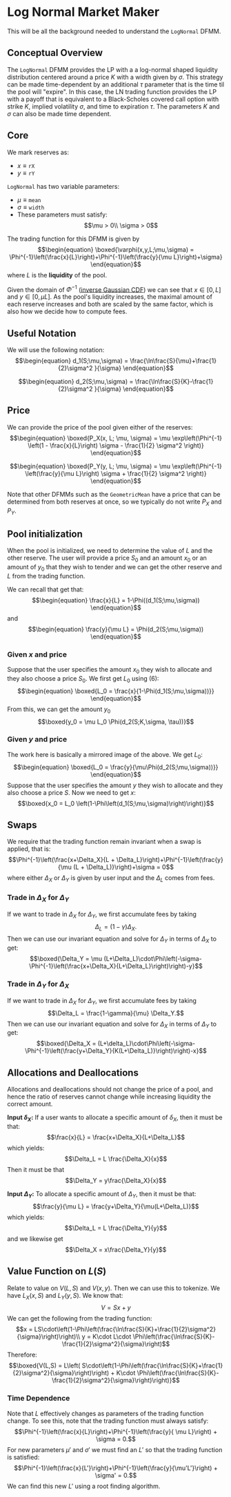 # Log Normal Market Maker
This will be all the background needed to understand the `LogNormal` DFMM.

## Conceptual Overview
The `LogNormal` DFMM provides the LP with a a log-normal shaped liquidity distribution centered around a price $K$ with a width given by $\sigma$.
This strategy can be made time-dependent by an additional $\tau$ parameter that is the time til the pool will "expire".
In this case, the LN trading function provides the LP with a payoff that is equivalent to a Black-Scholes covered call option with strike $K$, implied volatility $\sigma$, and time to expiration $\tau$. The parameters $K$ and $\sigma$ can also be made time dependent.

## Core
We mark reserves as:
- $x \equiv \mathtt{rX}$
- $y \equiv \mathtt{rY}$

`LogNormal` has two variable parameters:
- $\mu \equiv \mathtt{mean}$
- $\sigma \equiv \mathtt{width}$
- These parameters must satisfy:
$$\mu > 0\\
\sigma > 0$$

The trading function for this DFMM is given by
$$\begin{equation}
\boxed{\varphi(x,y,L;\mu,\sigma) = \Phi^{-1}\left(\frac{x}{L}\right)+\Phi^{-1}\left(\frac{y}{\mu L}\right)+\sigma}
\end{equation}$$
where $L$ is the **liquidity** of the pool.

Given the domain of $\Phi^{-1}$ ([inverse Gaussian CDF](https://en.wikipedia.org/wiki/Normal_distribution)) we can see that $x\in [0,L]$ and $y\in [0,\mu L]$.
As the pool's liquidity increases, the maximal amount of each reserve increases and both are scaled by the same factor, which is also how we decide how to compute fees.

## Useful Notation
We will use the following notation:
$$\begin{equation}
d_1(S;\mu,\sigma) = \frac{\ln\frac{S}{\mu}+\frac{1}{2}\sigma^2 }{\sigma}
\end{equation}$$

$$\begin{equation}
d_2(S;\mu,\sigma) = \frac{\ln\frac{S}{K}-\frac{1}{2}\sigma^2 }{\sigma}
\end{equation}$$

## Price
We can provide the price of the pool given either of the reserves:
$$\begin{equation}
\boxed{P_X(x, L; \mu, \sigma) = \mu \exp\left(\Phi^{-1} \left(1 - \frac{x}{L}\right) \sigma  - \frac{1}{2} \sigma^2 \right)} 
\end{equation}$$

$$\begin{equation}
\boxed{P_Y(y, L; \mu, \sigma) = \mu \exp\left(\Phi^{-1} \left(\frac{y}{\mu L}\right) \sigma + \frac{1}{2} \sigma^2 \right)}
\end{equation}$$

Note that other DFMMs such as the `GeometricMean` have a price that can be determined from both reserves at once, so we typically do not write $P_X$ and $P_Y$.

## Pool initialization
When the pool is initialized, we need to determine the value of $L$ and the other reserve.
The user will provide a price $S_0$ and an amount $x_0$ or an amount of $y_0$ that they wish to tender and we can get the other reserve and $L$ from the trading function.

We can recall that get that:
$$\begin{equation}
\frac{x}{L} = 1-\Phi((d_1(S;\mu,\sigma))
\end{equation}$$
and
$$\begin{equation}
\frac{y}{\mu L} = \Phi(d_2(S;\mu,\sigma))
\end{equation}$$

### Given $x$ and price
Suppose that the user specifies the amount $x_0$ they wish to allocate and they also choose a price $S_0$.
We first get $L_0$ using (6):
$$\begin{equation}
\boxed{L_0 = \frac{x}{1-\Phi(d_1(S;\mu,\sigma))}}
\end{equation}$$
From this, we can get the amount $y_0$ 
$$\boxed{y_0 = \mu L_0 \Phi(d_2(S;K,\sigma, \tau))}$$


### Given $y$ and price
The work here is basically a mirrored image of the above.
We get $L_0$:
$$\begin{equation}
\boxed{L_0 = \frac{y}{\mu\Phi(d_2(S;\mu,\sigma))}}
\end{equation}$$
Suppose that the user specifies the amount $y$ they wish to allocate and they also choose a price $S$.
Now we need to get $x$:
$$\boxed{x_0 = L_0 \left(1-\Phi\left(d_1(S;\mu,\sigma)\right)\right)}$$

## Swaps
We require that the trading function remain invariant when a swap is applied, that is:
$$\Phi^{-1}\left(\frac{x+\Delta_X}{L + \Delta_L}\right)+\Phi^{-1}\left(\frac{y}{\mu (L + \Delta_L)}\right)+\sigma = 0$$
where either $\Delta_X$ or $\Delta_Y$ is given by user input and the $\Delta_L$ comes from fees.

### Trade in $\Delta_X$ for $\Delta_Y$
If we want to trade in $\Delta_X$ for $\Delta_Y$, 
we first accumulate fees by taking 
$$\Delta_L = (1-\gamma) \Delta_X.$$
Then we can use our invariant equation and solve for $\Delta_Y$ in terms of $\Delta_X$ to get:
$$\boxed{\Delta_Y = \mu (L+\Delta_L)\cdot\Phi\left(-\sigma-\Phi^{-1}\left(\frac{x+\Delta_X}{L+\Delta_L}\right)\right)-y}$$

### Trade in $\Delta_Y$ for $\Delta_X$
If we want to trade in $\Delta_X$ for $\Delta_Y$, 
we first accumulate fees by taking 
$$\Delta_L = \frac{1-\gamma}{\mu} \Delta_Y.$$
Then we can use our invariant equation and solve for $\Delta_X$ in terms of $\Delta_Y$ to get:
$$\boxed{\Delta_X = (L+\delta_L)\cdot\Phi\left(-\sigma-\Phi^{-1}\left(\frac{y+\Delta_Y}{K(L+\Delta_L)}\right)\right)-x}$$

## Allocations and Deallocations
Allocations and deallocations should not change the price of a pool, and hence the ratio of reserves cannot change while increasing liquidity the correct amount.

**Input $\delta_X$:** If a user wants to allocate a specific amount of $\delta_X$, then it must be that:
$$\frac{x}{L} = \frac{x+\Delta_X}{L+\Delta_L}$$
which yields:
$$\Delta_L = L \frac{\Delta_X}{x}$$
Then it must be that
$$\Delta_Y = y\frac{\Delta_X}{x}$$

**Input $\Delta_Y$:** To allocate a specific amount of $\Delta_Y$, then it must be that:
$$\frac{y}{\mu L} = \frac{y+\Delta_Y}{\mu(L+\Delta_L)}$$
which yields:
$$\Delta_L = L \frac{\Delta_Y}{y}$$
and we likewise get
$$\Delta_X = x\frac{\Delta_Y}{y}$$


## Value Function on $L(S)$
Relate to value on $V(L,S)$ and $V(x,y)$. 
Then we can use this to tokenize. We have $L_X(x, S)$ and $L_Y(y, S)$.
We know that:
$$V = Sx + y$$
We can get the following from the trading function:
$$x = LS\cdot\left(1-\Phi\left(\frac{\ln\frac{S}{K}+\frac{1}{2}\sigma^2}{\sigma}\right)\right)\\
y = K\cdot L\cdot \Phi\left(\frac{\ln\frac{S}{K}-\frac{1}{2}\sigma^2}{\sigma}\right)$$
Therefore:
$$\boxed{V(L,S) = L\left( S\cdot\left(1-\Phi\left(\frac{\ln\frac{S}{K}+\frac{1}{2}\sigma^2}{\sigma}\right)\right) + K\cdot \Phi\left(\frac{\ln\frac{S}{K}-\frac{1}{2}\sigma^2}{\sigma}\right)\right)}$$

### Time Dependence
Note that $L$ effectively changes as parameters of the trading function change.
To see this, note that the trading function must always satisfy:
$$\Phi^{-1}\left(\frac{x}{L}\right)+\Phi^{-1}\left(\frac{y}{
\mu L}\right) + \sigma  = 0.$$
For new parameters $\mu'$ and $\sigma'$ we must find an $L'$ so that the trading function is satisfied:
$$\Phi^{-1}\left(\frac{x}{L'}\right)+\Phi^{-1}\left(\frac{y}{\mu'L'}\right) + \sigma' = 0.$$
We can find this new $L'$ using a root finding algorithm. 